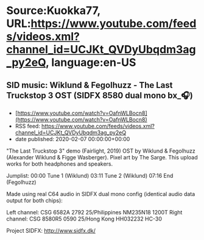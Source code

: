 # Source:Kuokka77, URL:https://www.youtube.com/feeds/videos.xml?channel_id=UCJKt_QVDyUbqdm3ag_py2eQ, language:en-US

## SID music: Wiklund & Fegolhuzz - The Last Truckstop 3 OST (SIDFX 8580 dual mono bx_🎧)
 - [https://www.youtube.com/watch?v=OafnWLBocn8](https://www.youtube.com/watch?v=OafnWLBocn8)
 - RSS feed: https://www.youtube.com/feeds/videos.xml?channel_id=UCJKt_QVDyUbqdm3ag_py2eQ
 - date published: 2020-02-07 00:00:00+00:00

"The Last Truckstop 3" demo (Fairlight, 2019) OST by Wiklund & Fegolhuzz (Alexander Wiklund & Figge Wasberger). Pixel art by The Sarge. This upload works for both headphones and speakers.

Jumplist:
00:00 Tune 1 (Wiklund)
03:11 Tune 2 (Wiklund)
07:16 End (Fegolhuzz)

Made using real C64 audio in SIDFX dual mono config (identical audio data output for both chips):

Left channel: CSG 6582A 2792 25/Philippines NM235N18 1200T
Right channel: CSG 8580R5 0590 25/Hong Kong HH032232 HC-30

Project SIDFX:
http://www.sidfx.dk/

